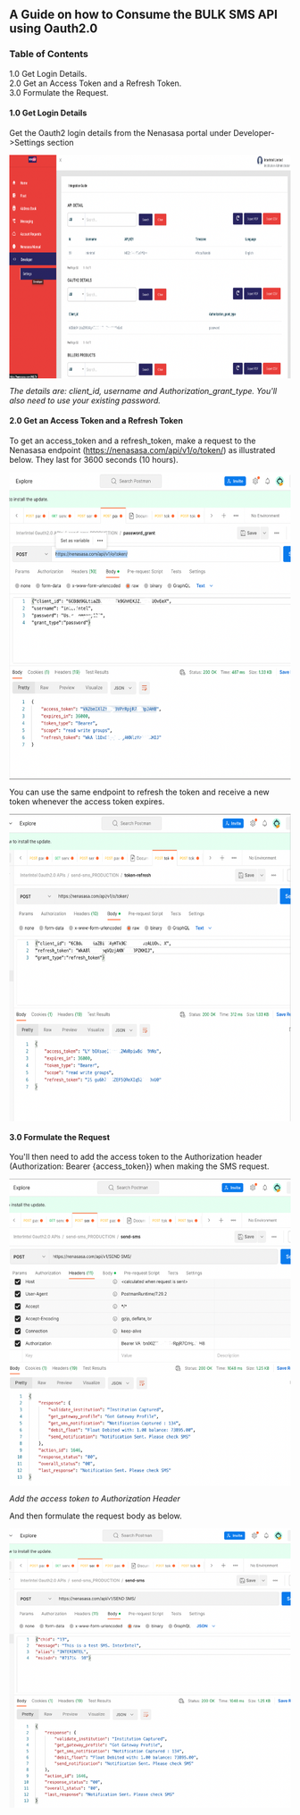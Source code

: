 ## A Guide on how to Consume the BULK SMS API using Oauth2.0 ##

### Table of Contents
1.0 Get Login Details.  
2.0 Get an Access Token and a Refresh Token.  
3.0 Formulate the Request.

#### <b> 1.0 Get Login Details </b>

Get the Oauth2 login details from the Nenasasa portal under Developer->Settings section 

<p align="center">
<img src="images/nenasasa_portal.png" width="700px" height="400px" alt="Nenasasa Portal" style="display:block;margin-left:auto;margin-right:auto;">
</p>

<i>The details are: client_id, username and Authorization_grant_type. You'll also need to use your existing password.</i>

#### <b> 2.0 Get an Access Token and a Refresh Token </b>
To get an access_token and a refresh_token, make a request to the Nenasasa endpoint (https://nenasasa.com/api/v1/o/token/) as illustrated below. They last for 3600 seconds (10 hours). 
<p align="center">
<img src="images/get_access_token.png"  width="700px" height="550px" alt="Get Access Token"  style="display:block; margin-left:auto; margin-right:auto;">
</p>

You can use the same endpoint to refresh the token and receive a new token whenever the access token expires.
<p align="center">
<img src="images/refresh_token.png" width="700px" height="550px" style="display:block; margin-left:auto; margin-right:auto;" alt="Refresh Token">
</p>

#### <b> 3.0 Formulate the Request </b>
You'll then need to add the access token to the Authorization header (Authorization: Bearer {access_token}) when making the SMS request.
<p align="center">
 <img src="images/configure_token.png" width="700px" height="550px" style="display:block; margin-left:auto; margin-right:auto;" alt="Add access token to Authorization Header">
</p> 
 <i>Add the access token to Authorization Header </i>
 
 And then formulate the request body as below.
 <p align="center">
 <img src="images/send_bulk_sms.png" width="700px" height="500px" style="display:block; margin-left:auto; margin-right:auto;" alt="Send SMS using SEND SMS endpoint">
 <p>

